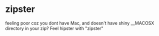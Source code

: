 zipster
=======

feeling poor coz you dont have Mac, and doesn't have shiny __MACOSX directory in your zip? Feel hipster with "zipster"